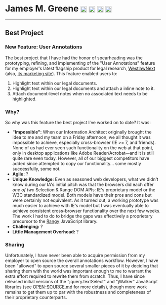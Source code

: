 # James M. Greene [<img class="emoji" title="GitHub" alt=":octocat:" src="https://a248.e.akamai.net/assets.github.com/images/icons/emoji/octocat.png" height="20" width="20" align="absmiddle" />][me/gh] [<img class="emoji" title="Twitter" alt=":bird:" src="https://a248.e.akamai.net/assets.github.com/images/icons/emoji/bird.png" height="20" width="20" align="absmiddle" />][me/t] [<img class="emoji" title="Email" alt=":e-mail:" src="https://a248.e.akamai.net/assets.github.com/images/icons/emoji/e-mail.png" height="20" width="20" align="absmiddle" />][me/email] [<img class="emoji" title="Website" alt=":earth_americas:" src="https://a248.e.akamai.net/assets.github.com/images/icons/emoji/earth_americas.png" height="20" width="20" align="absmiddle" />][me/site]  

---

## Best Project

### New Feature: User Annotations
The best project that I have had the honor of spearheading was the prototyping, refining, and implementing of the "User Annotations" feature for my employer's latest flagship product for legal research, [WestlawNext][wlnext/product] (also, [its marketing site][wlnext/promo]). This feature enabled users to:
 1. Highlight text within our legal documents.
 2. Highlight text within our legal documents and attach a inline note to it.
 3. Attach document-level notes when no associated text needs to be highlighted.


### Why?
So why was this feature the best project I've worked on to date?  It was:
 - **"Impossible":** When our Information Architect originally brought the idea to me and my team on a Friday afternoon, we all thought it was impossible to achieve, especially cross-browser (IE >= 7, and friends). None of us had ever seen such functionality on the web at that point, only in desktop applications like Adobe Reader/Acrobat&mdash;and it is still quite rare even today. However, all of our biggest competitors have added since attempted to copy our functionality... some mostly successfully, some not.
 - **Agile:** ?
 - **Unique Knowledge:** Even as seasoned web developers, what we didn't know during our IA's initial pitch was that the browsers did each offer _one of two_ Selection & Range DOM APIs: IE's proprietary model or the W3C standardized model. Both models have their pros and cons but were certainly not equivalent. As it turned out, a working prototype was much easier to achieve with IE's model but I was eventually able to achieve consistent cross-browser functionality over the next few weeks. The work I had to do to bridge the gaps was effectively a proprietary precursor to the [Rangy][rangy] JavaScript library.
 - **Challenging:** ?
 - **Little Management Overhead:** ?


### Sharing
Unfortunately, I have never been able to acquire permission from my employer to open source the overall annotations workflow. However, I have been "allowed" to open source several smaller pieces of it by deciding that sharing them with the world was important enough to me to warrant the extra effort required to rewrite them from scratch. Thus, I have since released initial versions of the "jquery.textSelect" and "jWalker" JavaScript libraries (see [OPEN-SOURCE.md][cover-letter/open-source] for more details), though more work remains to get them up to par with the robustness and completeness of their proprietary counterparts.


[me/gh]: http://github.com/JamesMGreene "GitHub"
[me/t]: http://twitter.com/_JamesMGreene "Twitter"
[me/email]: mailto:james.m.greene@gmail.com "Email"
[me/site]: http://about.me/JamesMGreene "Website"
[wlnext/product]: http://next.westlaw.com
[wlnext/promo]: http://westlawnext.com
[rangy]: http://code.google.com/p/rangy
[cover-letter/open-source]: OPEN-SOURCE.md
